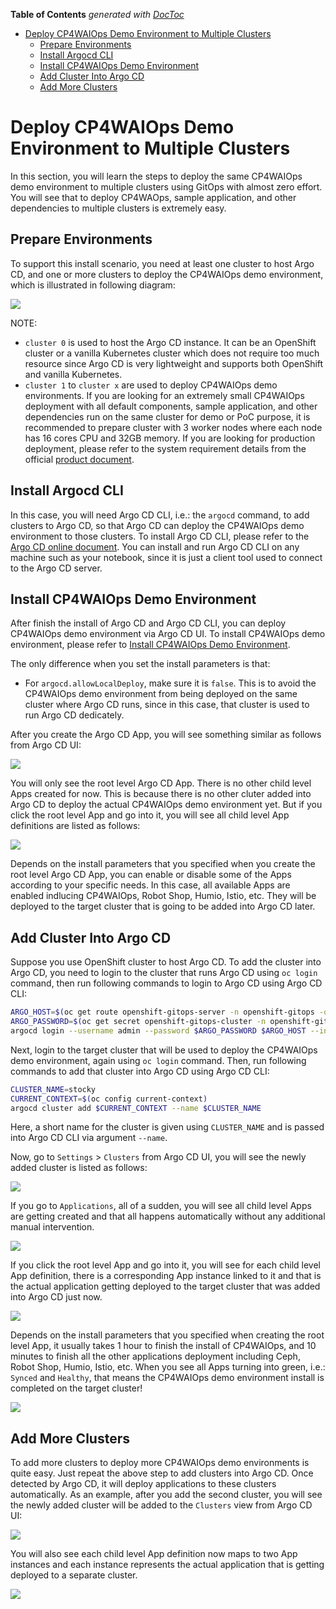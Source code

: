 <!-- START doctoc generated TOC please keep comment here to allow auto update -->
<!-- DON'T EDIT THIS SECTION, INSTEAD RE-RUN doctoc TO UPDATE -->
**Table of Contents**  *generated with [DocToc](https://github.com/thlorenz/doctoc)*

- [Deploy CP4WAIOps Demo Environment to Multiple Clusters](#deploy-cp4waiops-demo-environment-to-multiple-clusters)
  - [Prepare Environments](#prepare-environments)
  - [Install Argocd CLI](#install-argocd-cli)
  - [Install CP4WAIOps Demo Environment](#install-cp4waiops-demo-environment)
  - [Add Cluster Into Argo CD](#add-cluster-into-argo-cd)
  - [Add More Clusters](#add-more-clusters)

<!-- END doctoc generated TOC please keep comment here to allow auto update -->

# Deploy CP4WAIOps Demo Environment to Multiple Clusters

In this section, you will learn the steps to deploy the same CP4WAIOps demo environment to multiple clusters using GitOps with almost zero effort. You will see that to deploy CP4WAOps, sample application, and other dependencies to multiple clusters is extremely easy.

## Prepare Environments

To support this install scenario, you need at least one cluster to host Argo CD, and one or more clusters to deploy the CP4WAIOps demo environment, which is illustrated in following diagram:

![](images/07-deploy-to-multiple-clusters.png)

NOTE:

* `cluster 0` is used to host the Argo CD instance. It can be an OpenShift cluster or a vanilla Kubernetes cluster which does not require too much resource since Argo CD is very lightweight and supports both OpenShift and vanilla Kubernetes.
* `cluster 1` to `cluster x` are used to deploy CP4WAIOps demo environments. If you are looking for an extremely small CP4WAIOps deployment with all default components, sample application, and other dependencies run on the same cluster for demo or PoC purpose, it is recommended to prepare cluster with 3 worker nodes where each node has 16 cores CPU and 32GB memory. If you are looking for production deployment, please refer to the system requirement details from the official [product document](https://www.ibm.com/docs/en/cloud-paks/cloud-pak-watson-aiops/3.3.0?topic=requirements-ai-manager).

## Install Argocd CLI

In this case, you will need Argo CD CLI, i.e.: the `argocd` command, to add clusters to Argo CD, so that Argo CD can deploy the CP4WAIOps demo environment to those clusters. To install Argo CD CLI, please refer to the [Argo CD online document](https://argo-cd.readthedocs.io/en/stable/cli_installation/). You can install and run Argo CD CLI on any machine such as your notebook, since it is just a client tool used to connect to the Argo CD server.

## Install CP4WAIOps Demo Environment

After finish the install of Argo CD and Argo CD CLI, you can deploy CP4WAIOps demo environment via Argo CD UI. To install CP4WAIOps demo environment, please refer to [Install CP4WAIOps Demo Environment](#install-cp4waiops-demo-environment).

The only difference when you set the install parameters is that:

- For `argocd.allowLocalDeploy`, make sure it is `false`. This is to avoid the CP4WAIOps demo environment from being deployed on the same cluster where Argo CD runs, since in this case, that cluster is used to run Argo CD dedicately.

After you create the Argo CD App, you will see something similar as follows from Argo CD UI:

![](images/08-deploy-appsets.png)

You will only see the root level Argo CD App. There is no other child level Apps created for now. This is because there is no other cluter added into Argo CD to deploy the actual CP4WAIOps demo environment yet. But if you click the root level App and go into it, you will see all child level App definitions are listed as follows:

![](images/09-appsets.png)

Depends on the install parameters that you specified when you create the root level Argo CD App, you can enable or disable some of the Apps according to your specific needs. In this case, all available Apps are enabled indlucing CP4WAIOps, Robot Shop, Humio, Istio, etc. They will be deployed to the target cluster that is going to be added into Argo CD later.

## Add Cluster Into Argo CD

Suppose you use OpenShift cluster to host Argo CD. To add the cluster into Argo CD, you need to login to the cluster that runs Argo CD using `oc login` command, then run following commands to login to Argo CD using Argo CD CLI:

```sh
ARGO_HOST=$(oc get route openshift-gitops-server -n openshift-gitops -o jsonpath='{.spec.host}')
ARGO_PASSWORD=$(oc get secret openshift-gitops-cluster -n openshift-gitops -o "jsonpath={.data['admin\.password']}" | base64 -d)
argocd login --username admin --password $ARGO_PASSWORD $ARGO_HOST --insecure
```

Next, login to the target cluster that will be used to deploy the CP4WAIOps demo environment, again using `oc login` command. Then, run following commands to add that cluster into Argo CD using Argo CD CLI:

```sh
CLUSTER_NAME=stocky
CURRENT_CONTEXT=$(oc config current-context)
argocd cluster add $CURRENT_CONTEXT --name $CLUSTER_NAME
```

Here, a short name for the cluster is given using `CLUSTER_NAME` and is passed into Argo CD CLI via argument `--name`.

Now, go to `Settings` > `Clusters` from Argo CD UI, you will see the newly added cluster is listed as follows:

![](images/10-add-1st-cluster-to-argocd.png)

If you go to `Applications`, all of a sudden, you will see all child level Apps are getting created and that all happens automatically without any additional manual intervention.

![](images/11-apps-on-1st-cluster.png)

If you click the root level App and go into it, you will see for each child level App definition, there is a corresponding App instance linked to it and that is the actual application getting deployed to the target cluster that was added into Argo CD just now.

![](images/12-deploy-to-1st-cluster.png)

Depends on the install parameters that you specified when creating the root level App, it usually takes 1 hour to finish the install of CP4WAIOps, and 10 minutes to finish all the other applications deployment including Ceph, Robot Shop, Humio, Istio, etc. When you see all Apps turning into green, i.e.: `Synced` and `Healthy`, that means the CP4WAIOps demo environment install is completed on the target cluster!

![](images/13-install-complete.png)

## Add More Clusters

To add more clusters to deploy more CP4WAIOps demo environments is quite easy. Just repeat the above step to add clusters into Argo CD. Once detected by Argo CD, it will deploy applications to these clusters automatically. As an example, after you add the second cluster, you will see the newly added cluster will be added to the `Clusters` view from Argo CD UI:

![](images/14-add-2nd-cluster-to-argocd.png)

You will also see each child level App definition now maps to two App instances and each instance represents the actual application that is getting deployed to a separate cluster.

![](images/15-deploy-to-2nd-cluster.png)
